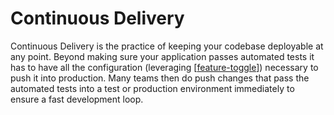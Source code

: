 # Continuous Delivery

Continuous Delivery is the practice of keeping your codebase deployable at any point. Beyond making sure your application passes automated tests it has to have all the configuration (leveraging [[feature-toggle]]) necessary to push it into production. Many teams then do push changes that pass the automated tests into a test or production environment immediately to ensure a fast development loop.

[//begin]: # "Autogenerated link references for markdown compatibility"
[feature-toggle]: feature-toggle "Feature Toggle"
[//end]: # "Autogenerated link references"
